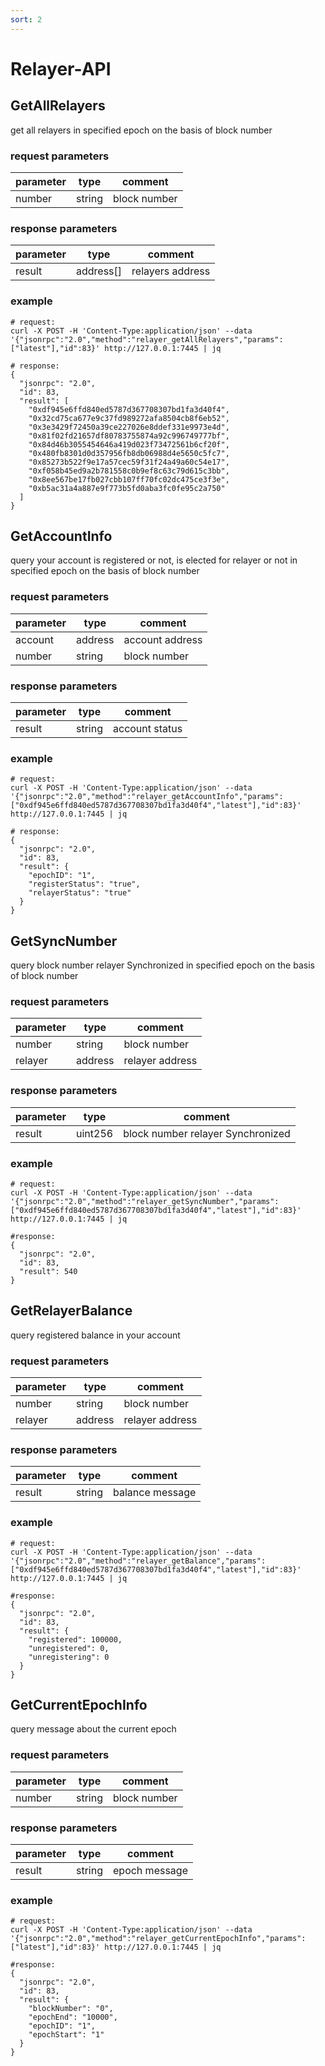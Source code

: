```yaml
---
sort: 2
---
```


# Relayer-API

## GetAllRelayers

get all relayers in specified epoch on the basis of block number

### request parameters

| parameter | type   | comment |
| --------- | ------ | ------- |
| number    | string | block number |

### response parameters

| parameter | type   | comment |
| --------- | ------ | ------- |
| result    | address[] | relayers address |

### example

```shell
# request:
curl -X POST -H 'Content-Type:application/json' --data '{"jsonrpc":"2.0","method":"relayer_getAllRelayers","params":["latest"],"id":83}' http://127.0.0.1:7445 | jq

# response:
{
  "jsonrpc": "2.0",
  "id": 83,
  "result": [
    "0xdf945e6ffd840ed5787d367708307bd1fa3d40f4",
    "0x32cd75ca677e9c37fd989272afa8504cb8f6eb52",
    "0x3e3429f72450a39ce227026e8ddef331e9973e4d",
    "0x81f02fd21657df80783755874a92c996749777bf",
    "0x84d46b3055454646a419d023f73472561b6cf20f",
    "0x480fb8301d0d357956fb8db06988d4e5650c5fc7",
    "0x85273b522f9e17a57cec59f31f24a49a60c54e17",
    "0xf058b45ed9a2b781558c0b9ef8c63c79d615c3bb",
    "0x8ee567be17fb027cbb107ff70fc02dc475ce3f3e",
    "0xb5ac31a4a887e9f773b5fd0aba3fc0fe95c2a750"
  ]
}
```

## GetAccountInfo

query your account is registered or not, is elected for relayer or not in specified epoch on the basis of block number

### request parameters

| parameter | type   | comment |
| --------- | ------ | ------- |
| account   | address| account address |
| number    | string | block number |

### response parameters

| parameter | type   | comment |
| --------- | ------ | ------- |
| result    | string | account status |

### example

```shell
# request:
curl -X POST -H 'Content-Type:application/json' --data '{"jsonrpc":"2.0","method":"relayer_getAccountInfo","params":["0xdf945e6ffd840ed5787d367708307bd1fa3d40f4","latest"],"id":83}' http://127.0.0.1:7445 | jq

# response:
{
  "jsonrpc": "2.0",
  "id": 83,
  "result": {
    "epochID": "1",
    "registerStatus": "true",
    "relayerStatus": "true"
  }
}
```

## GetSyncNumber

query block number relayer Synchronized in specified epoch on the basis of block number

### request parameters

| parameter | type   | comment |
| --------- | ------ | ------- |
| number    | string | block number |
| relayer   | address | relayer address |

### response parameters

| parameter | type   | comment |
| --------- | ------ | ------- |
| result    | uint256| block number relayer Synchronized |

### example

```shell
# request:
curl -X POST -H 'Content-Type:application/json' --data '{"jsonrpc":"2.0","method":"relayer_getSyncNumber","params":["0xdf945e6ffd840ed5787d367708307bd1fa3d40f4","latest"],"id":83}' http://127.0.0.1:7445 | jq

#response:
{
  "jsonrpc": "2.0",
  "id": 83,
  "result": 540
}
```

## GetRelayerBalance

query registered balance in your account

### request parameters

| parameter | type   | comment |
| --------- | ------ | ------- |
| number    | string | block number |
| relayer   | address | relayer address |

### response parameters

| parameter | type   | comment |
| --------- | ------ | ------- |
| result    | string | balance message |

### example

```shell
# request:
curl -X POST -H 'Content-Type:application/json' --data '{"jsonrpc":"2.0","method":"relayer_getBalance","params":["0xdf945e6ffd840ed5787d367708307bd1fa3d40f4","latest"],"id":83}' http://127.0.0.1:7445 | jq

#response:
{
  "jsonrpc": "2.0",
  "id": 83,
  "result": {
    "registered": 100000,
    "unregistered": 0,
    "unregistering": 0
  }
}
```
## GetCurrentEpochInfo

query message about the current epoch

### request parameters

| parameter | type   | comment |
| --------- | ------ | ------- |
| number    | string | block number |

### response parameters

| parameter | type   | comment |
| --------- | ------ | ------- |
| result    | string | epoch message |

### example

```shell
# request:
curl -X POST -H 'Content-Type:application/json' --data '{"jsonrpc":"2.0","method":"relayer_getCurrentEpochInfo","params":["latest"],"id":83}' http://127.0.0.1:7445 | jq

#response:
{
  "jsonrpc": "2.0",
  "id": 83,
  "result": {
    "blockNumber": "0",
    "epochEnd": "10000",
    "epochID": "1",
    "epochStart": "1"
  }
}
```